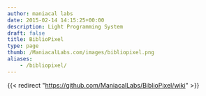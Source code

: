 ```yaml
---
author: maniacal labs
date: 2015-02-14 14:15:25+00:00
description: Light Programming System
draft: false
title: BiblioPixel
type: page
thumb: /ManiacalLabs.com/images/bibliopixel.png
aliases:
    - /bibliopixel/
---
```


{{< redirect "https://github.com/ManiacalLabs/BiblioPixel/wiki" >}}


